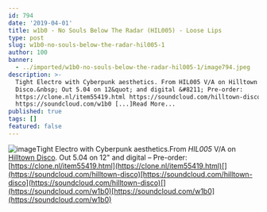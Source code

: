 ```yaml
---
id: 794
date: '2019-04-01'
title: w1b0 - No Souls Below The Radar (HIL005) - Loose Lips
type: post
slug: w1b0-no-souls-below-the-radar-hil005-1
author: 100
banner:
  - ../imported/w1b0-no-souls-below-the-radar-hil005-1/image794.jpeg
description: >-
  Tight Electro with Cyberpunk aesthetics. From HIL005 V/A on Hilltown
  Disco.&nbsp; Out 5.04 on 12&quot; and digital &#8211; Pre-order:
  https://clone.nl/item55419.html https://soundcloud.com/hilltown-disco
  https://soundcloud.com/w1b0 [...]Read More...
published: true
tags: []
featured: false
---
```

![image](../../imported/w1b0-no-souls-below-the-radar-hil005-1/image794.jpeg)Tight Electro with Cyberpunk aesthetics.From _HIL005_ V/A on [Hilltown Disco](https://hilltowndiscouk.bandcamp.com). Out 5.04 on 12" and digital – Pre-order: [](https://clone.nl/item55419.html)[https://clone.nl/item55419.html](https://clone.nl/item55419.html)[](https://soundcloud.com/hilltown-disco)[https://soundcloud.com/hilltown-disco](https://soundcloud.com/hilltown-disco)[](https://soundcloud.com/w1b0)[https://soundcloud.com/w1b0](https://soundcloud.com/w1b0)
